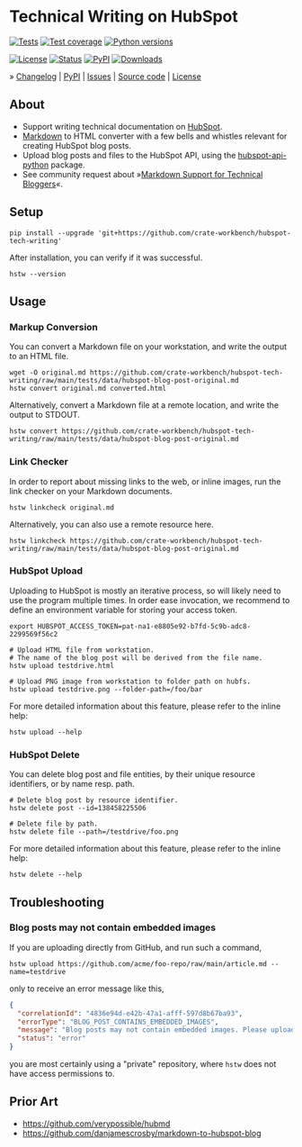 # Technical Writing on HubSpot

[![Tests](https://github.com/crate-workbench/hubspot-tech-writing/actions/workflows/main.yml/badge.svg)](https://github.com/crate-workbench/hubspot-tech-writing/actions/workflows/main.yml)
[![Test coverage](https://img.shields.io/codecov/c/gh/crate-workbench/hubspot-tech-writing.svg)](https://codecov.io/gh/crate-workbench/hubspot-tech-writing/)
[![Python versions](https://img.shields.io/pypi/pyversions/hubspot-tech-writing.svg)](https://pypi.org/project/hubspot-tech-writing/)

[![License](https://img.shields.io/github/license/crate-workbench/hubspot-tech-writing.svg)](https://github.com/crate-workbench/hubspot-tech-writing/blob/main/LICENSE)
[![Status](https://img.shields.io/pypi/status/hubspot-tech-writing.svg)](https://pypi.org/project/hubspot-tech-writing/)
[![PyPI](https://img.shields.io/pypi/v/hubspot-tech-writing.svg)](https://pypi.org/project/hubspot-tech-writing/)
[![Downloads](https://pepy.tech/badge/hubspot-tech-writing/month)](https://pypi.org/project/hubspot-tech-writing/)


<!-- » [Documentation] -->

» [Changelog]
| [PyPI]
| [Issues]
| [Source code]
| [License]

[Changelog]: https://github.com/crate-workbench/hubspot-tech-writing/blob/main/CHANGES.md
[Documentation]: https://hubspot-tech-writing.readthedocs.io/
[Issues]: https://github.com/crate-workbench/hubspot-tech-writing/issues
[License]: https://github.com/crate-workbench/hubspot-tech-writing/blob/main/LICENSE
[PyPI]: https://pypi.org/project/hubspot-tech-writing/
[Source code]: https://github.com/crate-workbench/hubspot-tech-writing


## About

- Support writing technical documentation on [HubSpot].
- [Markdown] to HTML converter with a few bells and whistles relevant for creating
  HubSpot blog posts.
- Upload blog posts and files to the HubSpot API, using the [hubspot-api-python] package.
- See community request about »[Markdown Support for Technical Bloggers]«.


## Setup

```shell
pip install --upgrade 'git+https://github.com/crate-workbench/hubspot-tech-writing'
```

After installation, you can verify if it was successful.
```shell
hstw --version
```


## Usage

### Markup Conversion
You can convert a Markdown file on your workstation, and write the output to an HTML file.
```shell
wget -O original.md https://github.com/crate-workbench/hubspot-tech-writing/raw/main/tests/data/hubspot-blog-post-original.md
hstw convert original.md converted.html
```

Alternatively, convert a Markdown file at a remote location, and write the output to STDOUT.
```shell
hstw convert https://github.com/crate-workbench/hubspot-tech-writing/raw/main/tests/data/hubspot-blog-post-original.md
```

### Link Checker

In order to report about missing links to the web, or inline images, run the
link checker on your Markdown documents.
```shell
hstw linkcheck original.md
```

Alternatively, you can also use a remote resource here.
```shell
hstw linkcheck https://github.com/crate-workbench/hubspot-tech-writing/raw/main/tests/data/hubspot-blog-post-original.md
```

### HubSpot Upload

Uploading to HubSpot is mostly an iterative process, so will likely need to use the
program multiple times. In order ease invocation, we recommend to define an
environment variable for storing your access token.
```shell
export HUBSPOT_ACCESS_TOKEN=pat-na1-e8805e92-b7fd-5c9b-adc8-2299569f56c2
```

```shell
# Upload HTML file from workstation.
# The name of the blog post will be derived from the file name.
hstw upload testdrive.html
```
```shell
# Upload PNG image from workstation to folder path on hubfs.
hstw upload testdrive.png --folder-path=/foo/bar
```

For more detailed information about this feature, please refer to the inline help:
```shell
hstw upload --help
```

### HubSpot Delete

You can delete blog post and file entities, by their unique resource identifiers,
or by name resp. path.

```shell
# Delete blog post by resource identifier.
hstw delete post --id=138458225506
```

```shell
# Delete file by path.
hstw delete file --path=/testdrive/foo.png
```

For more detailed information about this feature, please refer to the inline help:
```shell
hstw delete --help
```


## Troubleshooting

### Blog posts may not contain embedded images

If you are uploading directly from GitHub, and run such a command,
```
hstw upload https://github.com/acme/foo-repo/raw/main/article.md --name=testdrive
```
only to receive an error message like this,
```json
{
  "correlationId": "4836e94d-e42b-47a1-afff-597d8b67ba93",
  "errorType": "BLOG_POST_CONTAINS_EMBEDDED_IMAGES",
  "message": "Blog posts may not contain embedded images. Please upload images to File Manager.",
  "status": "error"
}
```
you are most certainly using a "private" repository, where `hstw` does not have
access permissions to.


## Prior Art

- https://github.com/verypossible/hubmd
- https://github.com/danjamescrosby/markdown-to-hubspot-blog


[HubSpot]: https://www.hubspot.com/
[hubspot-api-python]: https://github.com/HubSpot/hubspot-api-python
[Markdown]: https://daringfireball.net/projects/markdown/
[Markdown Support for Technical Bloggers]: https://community.hubspot.com/t5/HubSpot-Ideas/Markdown-Support-for-Technical-Bloggers/idi-p/15724
